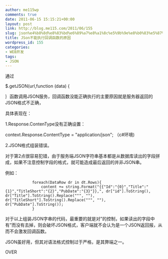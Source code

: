 ```yaml
---
author: me115wp
comments: true
date: 2011-06-15 15:15:21+00:00
layout: post
link: http://blog.me115.com/2011/06/155
slug: json%e4%b8%8d%e8%83%bd%e6%89%a7%e8%a1%8c%e5%9b%9e%e8%b0%83%e5%87%bd%e6%95%b0%e7%9a%84%e5%8e%9f%e5%9b%a0
title: JSon不能执行回调函数的原因
wordpress_id: 155
categories:
- WEB开发
tags:
- JSON
---
```


通过

 

$.getJSON(url,function (data) {

 

｝函数调用JSON服务，回调函数没能正确执行的主要原因就是服务器返回的JSON格式不正确，

 

具体表现在：

 

1.Response.ContenType没有正确设置：

 

context.Response.ContentType = "application/json"; （c#环境)

 

2.JSON格式组装错误。

 

对于第2点很容易犯错，由于服务端JSON字符串基本都是从数据库读出的字段拼成，如果不注意控制字段的格式，就可能造成最后返回的并非JSON串。

 

例如：

 
    
                foreach(DataRow dr in dt.Rows){
                    content += string.Format("{{"Id":"{0}","Title":"{1}","TitleShort":"{2}","PubDate":"{3}"}},", dr["id"].ToString(), dr["Title"].ToString().Replace(""", ""), dr["TitleShort"].ToString().Replace(""", ""), dr["PubDate"].ToString());
                }





对于以上组装JSON字串的代码，最重要的就是对”的控制，如果读出的字段中有”而没有去掉，则会破坏JSON格式，客户端就不会认为是一个JSON返回报，从而不会激发回调函数。





JSON虽好用，但其对语法格式控制过于严格，是其弊端之一。





OVER
